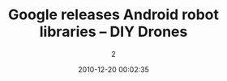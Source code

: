 ---
id: 82
title: Google releases Android robot libraries – DIY Drones
date: 2010-12-20 00:02:35
author: 2
---